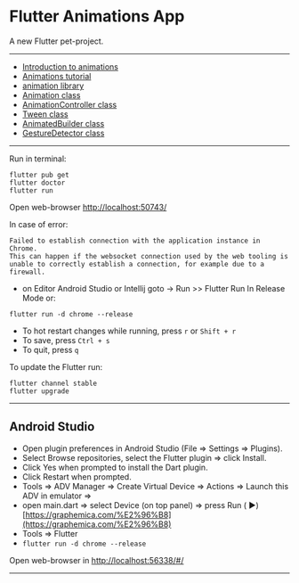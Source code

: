 # Flutter Animations App

A new Flutter pet-project.

 --------

* [Introduction to animations](https://flutter.dev/docs/development/ui/animations)
* [Animations tutorial](https://flutter.dev/docs/development/ui/animations/tutorial)
* [animation library](https://api.flutter.dev/flutter/animation/animation-library.html)
* [Animation<T> class](https://api.flutter.dev/flutter/animation/Animation-class.html)
* [AnimationController class](https://api.flutter.dev/flutter/animation/AnimationController-class.html)
* [Tween<T extends dynamic> class](https://api.flutter.dev/flutter/animation/Tween-class.html)
* [AnimatedBuilder class](https://api.flutter.dev/flutter/widgets/AnimatedBuilder-class.html)
* [GestureDetector class](https://api.flutter.dev/flutter/widgets/GestureDetector-class.html)




 --------


Run in terminal:

``` 
flutter pub get
flutter doctor
flutter run
```

Open web-browser [http://localhost:50743/](http://localhost:50743/)

In case of error:

``` 
Failed to establish connection with the application instance in Chrome.
This can happen if the websocket connection used by the web tooling is unable to correctly establish a connection, for example due to a firewall.
```

- on Editor Android Studio or Intellij goto -> Run >> Flutter Run In Release Mode or:

``` 
flutter run -d chrome --release
```

- To hot restart changes while running, press ```r``` or ```Shift + r```
- To save, press ```Ctrl + s```
- To quit, press ```q```

To update the Flutter run:

``` 
flutter channel stable
flutter upgrade 
```

------

## Android Studio

- Open plugin preferences in Android Studio (File => Settings => Plugins).
- Select Browse repositories, select the Flutter plugin => click Install.
- Click Yes when prompted to install the Dart plugin.
- Click Restart when prompted.
- Tools => ADV Manager => Create Virtual Device => Actions => Launch this ADV in emulator =>
- open main.dart => select Device (on top panel) => press Run (
  &#9658;) [https://graphemica.com/%E2%96%B8](https://graphemica.com/%E2%96%B8)
- Tools => Flutter
- ```flutter run -d chrome --release```

Open web-browser in [http://localhost:56338/#/](http://localhost:56338/#/)

------